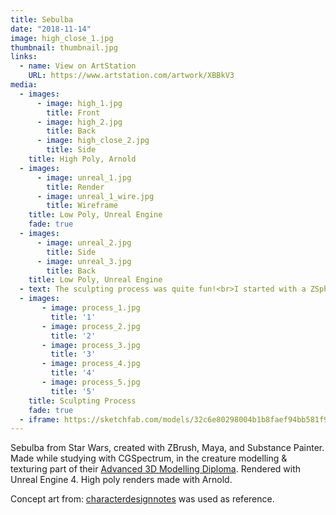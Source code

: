 ```yaml
---
title: Sebulba
date: "2018-11-14"
image: high_close_1.jpg
thumbnail: thumbnail.jpg
links:
  - name: View on ArtStation
    URL: https://www.artstation.com/artwork/XBBkV3
media:
  - images:
      - image: high_1.jpg
        title: Front
      - image: high_2.jpg
        title: Back
      - image: high_close_2.jpg
        title: Side
    title: High Poly, Arnold
  - images:
      - image: unreal_1.jpg
        title: Render
      - image: unreal_1_wire.jpg
        title: Wireframe
    title: Low Poly, Unreal Engine
    fade: true
  - images:
      - image: unreal_2.jpg
        title: Side
      - image: unreal_3.jpg
        title: Back
    title: Low Poly, Unreal Engine
  - text: The sculpting process was quite fun!<br>I started with a ZSphere model, and then did all the large forms with dynamesh.<br>After that I did retopology for the high-poly, and finished refining all the details.
  - images:
       - image: process_1.jpg
         title: '1'
       - image: process_2.jpg
         title: '2'
       - image: process_3.jpg
         title: '3'
       - image: process_4.jpg
         title: '4'
       - image: process_5.jpg
         title: '5'
    title: Sculpting Process
    fade: true
  - iframe: https://sketchfab.com/models/32c6e80298004b1b8faef94bb581f980/embed?camera=0&preload=1&ui_stop=0
---
```

Sebulba from Star Wars, created with ZBrush, Maya, and Substance Painter.
Made while studying with CGSpectrum, in the creature modelling & texturing part of their [Advanced 3D Modelling Diploma](https://www.cgspectrum.edu.au/online-courses/zbrush-digital-sculpting-classes/).
Rendered with Unreal Engine 4.
High poly renders made with Arnold.

Concept art from: [characterdesignnotes](https://characterdesignnotes.blogspot.com/2011/03/interview-with-terryl-whitlatch-part_10.html) was used as reference.